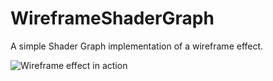 # WireframeShaderGraph
A simple Shader Graph implementation of a wireframe effect.

![Wireframe effect in action](https://github.com/ArturoNereu/WireframeShaderGraph/blob/main/Turntable_01.gif)
